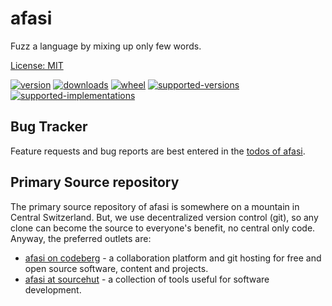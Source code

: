 # afasi

Fuzz a language by mixing up only few words.

[License: MIT](https://git.sr.ht/~sthagen/afasi/tree/default/item/LICENSE)

[![version](https://img.shields.io/pypi/v/afasi.svg?style=flat)](https://pypi.python.org/pypi/afasi/)
[![downloads](https://pepy.tech/badge/afasi/month)](https://pepy.tech/project/afasi)
[![wheel](https://img.shields.io/pypi/wheel/afasi.svg?style=flat)](https://pypi.python.org/pypi/afasi/)
[![supported-versions](https://img.shields.io/pypi/pyversions/afasi.svg?style=flat)](https://pypi.python.org/pypi/afasi/)
[![supported-implementations](https://img.shields.io/pypi/implementation/afasi.svg?style=flat)](https://pypi.python.org/pypi/afasi/)

## Bug Tracker

Feature requests and bug reports are best entered in the [todos of afasi](https://todo.sr.ht/~sthagen/afasi).

## Primary Source repository

The primary source repository of afasi is somewhere on a mountain in Central Switzerland.
But, we use decentralized version control (git), so any clone can become the source to everyone's benefit, no central only code.
Anyway, the preferred outlets are:

* [afasi on codeberg](https://codeberg.org/sthagen/afasi) - a collaboration platform and git hosting for free and open source software, content and projects.
* [afasi at sourcehut](https://git.sr.ht/~sthagen/afasi) - a collection of tools useful for software development.
